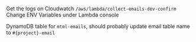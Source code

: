 Get the logs on Cloudwatch
`/aws/lambda/collect-emails-dev-confirm`
Change ENV Variables under Lambda console

DynamoDB table for `mtml-emails`, should probably update email table name to `#{project}-email`
